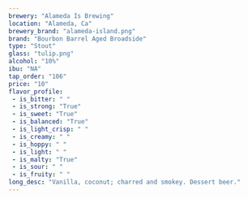 ```yaml
---
brewery: "Alameda Is Brewing"
location: "Alameda, Ca"
brewery_brand: "alameda-island.png"
brand: "Bourbon Barrel Aged Broadside"
type: "Stout"
glass: "tulip.png"
alcohol: "10%"
ibu: "NA"
tap_order: "106"
price: "10"
flavor_profile:
 - is_bitter: " "
 - is_strong: "True"
 - is_sweet: "True"
 - is_balanced: "True"
 - is_light_crisp: " "
 - is_creamy: " "
 - is_hoppy: " "
 - is_light: " "
 - is_malty: "True"
 - is_sour: " "
 - is_fruity: " " 
long_desc: "Vanilla, coconut; charred and smokey. Dessert beer."
---
```


